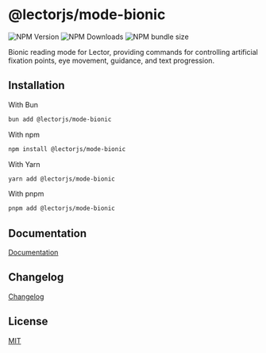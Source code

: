 # @lectorjs/mode-bionic

![NPM Version](https://img.shields.io/npm/v/@lectorjs/mode-bionic?style=flat-square&colorA=000000&colorB=BC3433)
![NPM Downloads](https://img.shields.io/npm/dm/@lectorjs/mode-bionic?style=flat-square&colorA=000000&colorB=BC3433)
![NPM bundle size](https://img.shields.io/bundlephobia/minzip/@lectorjs/mode-bionic?style=flat-square&colorA=000000&colorB=BC3433)

Bionic reading mode for Lector, providing commands for controlling artificial fixation points, eye movement, guidance, and text progression.

## Installation

With Bun

```sh
bun add @lectorjs/mode-bionic
```

With npm

```sh
npm install @lectorjs/mode-bionic
```

With Yarn

```sh
yarn add @lectorjs/mode-bionic
```

With pnpm

```sh
pnpm add @lectorjs/mode-bionic
```

## Documentation

[Documentation](https://lector.pages.dev/docs/modes/bionic)

## Changelog

[Changelog](CHANGELOG.md)

## License

[MIT](../../LICENSE)
